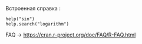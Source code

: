 Встроенная справка :

    help("sin")
    help.search("logarithm")

FAQ -> https://cran.r-project.org/doc/FAQ/R-FAQ.html 
